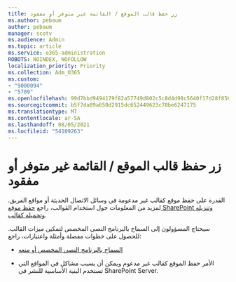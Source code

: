 ```yaml
---
title: زر حفظ قالب الموقع / القائمة غير متوفر أو مفقود
ms.author: pebaum
author: pebaum
manager: scotv
ms.audience: Admin
ms.topic: article
ms.service: o365-administration
ROBOTS: NOINDEX, NOFOLLOW
localization_priority: Priority
ms.collection: Adm_O365
ms.custom:
- "9000094"
- "5709"
ms.openlocfilehash: 99d7bbd9494179f82a57749d802c5c8d4d98c5640f17d28f8562bd9ef5192ed8
ms.sourcegitcommit: b5f7da89a650d2915dc652449623c78be6247175
ms.translationtype: MT
ms.contentlocale: ar-SA
ms.lasthandoff: 08/05/2021
ms.locfileid: "54109263"
---
```

# <a name="save-sitelist-template-button-not-available-or-missing"></a>زر حفظ قالب الموقع / القائمة غير متوفر أو مفقود

القدرة على حفظ موقع كقالب غير مدعومة في وسائل الاتصال الحديثة أو مواقع الفريق. لمزيد من المعلومات حول استخدام القوالب، راجع [حفظ موقع SharePoint وتنزيله وتحميله كقالب](https://docs.microsoft.com/sharepoint/dev/general-development/save-download-and-upload-a-sharepoint-site-as-a-template).

سيحتاج المسؤولون إلى السماح بالبرنامج النصي المخصص لتمكين ميزات القالب. للحصول على خطوات مفصلة وأمثلة واعتبارات، راجع:

- [السماح بالبرنامج النصي المخصص أو منعه](https://docs.microsoft.com/sharepoint/allow-or-prevent-custom-script)

- الأمر حفظ الموقع كقالب غير مدعوم ويمكن أن يسبب مشاكل في المواقع التي تستخدم البنية الأساسية للنشر في SharePoint Server.


